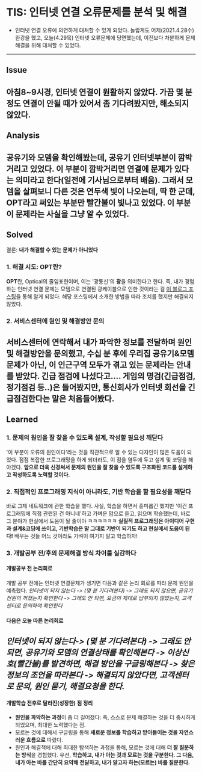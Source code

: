 # TIS: 인터넷 연결 오류문제를 분석 및 해결
* 인터넷 연결 오류에 의연하게 대처할 수 있게 되었다.
놀랍게도 어제(2021.4.28수)완강을 했고, 오늘(4.29목) 인터넷 오류문제에 당면했는데, 이전보다 차분하게 문제해결을 위해 대처할 수 있었다.
----

## Issue
아침8~9시경, 인터넷 연결이 원활하지 않았다. 가끔 몇 분 정도 연결이 안될 때가 있어서 좀 기다려봤지만, 해소되지 않았다.
----

## Analysis
공유기와 모뎀을 확인해봤는데, 공유기 **인터넷**부분이 깜박거리고 있었다. 이 부분이 깜박거리면 연결에 문제가 있다는 의미라고 한다(일전에 기사님으로부터 배움).
그래서 모뎀을 살펴보니 다른 것은 연두색 빛이 나오는데, 딱 한 군데, **OPT**라고 써있는 부분만 빨간불이 빛나고 있었다. 이 부분이 문제라는 사실을 그냥 알 수 있었다.
----

## Solved
결론: **내가 해결할 수 있는 문제가 아니었다**

### 1. 해결 시도: OPT란?
**OPT**란, Optical의 줄임표현이며, 이는 '광통신'의 **광**을 의미한다고 한다. 즉, 내가 경험하는 인터넷 연결 문제는 모뎀으로 연결된 광케이블으로 인한 것이라는 걸 [이 블로그 포스팅](https://johngamgul.tistory.com/entry/%EC%9D%B8%ED%84%B0%EB%84%B7-%EB%AA%A8%EB%8E%80-OPT%EC%97%90-%EB%B9%A8%EA%B0%84%EB%B6%88%EC%9D%B4-%EB%93%A4%EC%96%B4%EC%98%A4%EA%B3%A0-%EC%9D%B8%ED%84%B0%EB%84%B7-%EC%95%88%EB%90%A0-%EB%95%8C-%ED%95%B4%EA%B2%B0%EB%B0%A9%EB%B2%95)을 통해 알게 되었다. 해당 포스팅에서 소개한 방법을 따라 조치를 했지만 해결되지 않았다.

### 2. 서비스센터에 원인 및 해결방안 문의
서비스센터에 연락해서 내가 파악한 정보를 전달하며 원인 및 해결방안을 문의했고, 수십 분 후에 **우리집 공유기&모뎀 문제가 아닌, 이 인근구역 모두가 겪고 있는 문제**라는 안내를 받았다. 긴급 점검에 나섰다고.... 게임의 명검(긴급점검, 정기점검 등..)은 들어봤지만, 통신회사가 인터넷 회선을 긴급점검한다는 말은 처음들어봤다.
----

## Learned
### 1. 문제의 원인을 잘 찾을 수 있도록 설계, 작성할 필요성 깨닫다
'이 부분이 오류의 원인이다'라는 것을 직관적으로 알 수 있는 디자인이 많은 도움이 되었다. 점점 복잡한 프로그래밍을 하게 되더라도, 이 점을 염두에 두고 설계 및 코딩을 해야겠다. **앞으로 더욱 신경써서 문제의 원인을 잘 찾을 수 있도록 구조화된 코드를 설계하고 작성하도록 노력할 것이다.**

### 2. 직접적인 프로그래밍 지식이 아니라도, 기반 학습을 할 필요성을 깨닫다
바로 그제 네트워크에 관한 학습을 했다. 사실, 학습을 하면서 흥미롭긴 했지만 '이건 프로그래밍에 직접 관련된 건 아니네'하고 가벼운 맘으로 듣고, 읽으며 학습했는데, 바로 그 분야가 현실에서 도움이 될 줄이야 ㅋㅋㅋㅋㅋㅋ **실질적 프로그래밍은 아이디어 구현과 설계&코딩에 쓰이고, 기반학습은 말 그대로 기반이 되기도 하고 현실에서 도움이 된다!** 배우는 것들 어느 것이라도 가벼이 여기지 말고 학습하자!

### 3. 개발공부 전/후의 문제해결 방식 차이를 실감하다
#### 개발공부 전 논리회로
개발 공부 전에는 인터넷 연결문제가 생기면 다음과 같은 논리 회로를 따라 문제 원인을 예측했다.
*인터넷이 되지 않는다 -> (몇 분 기다려본다) -> 그래도 되지 않으면, 공유기 전원이 꺼졌는지 확인한다 -> 그래도 안 되면, 요금이 제대로 납부되지 않았는지, 고객센터로 문의하여 확인한다*
#### 다음은 오늘 따른 논리회로
*인터넷이 되지 않는다-> (몇 분 기다려본다) -> 그래도 안 되면, 공유기와 모뎀의 연결상태를 확인해본다 -> 이상신호(빨간불)를 발견하면, 해결 방안을 구글링해본다 -> 찾은 정보의 조언을 따라본다 -> 해결되지 않았다면, 고객센터로 문의, 원인 묻기, 해결요청을 한다.*
----
#### 개발학습 전후로 달라진(성장한) 점 정리
* **원인을 파악하는 과정**이 좀 더 길어졌다: 즉, 스스로 문제 해결하는 것을 더 중시하게 되었으며, 최대한 노력했다는 점.
* 모르는 것에 대해서 구글링을 통해 **새로운 정보를 학습하고 받아들이는 것을 자연스러운 흐름으로** 따랐다.
* 원인과 해결책에 대해 최대한 탐색하는 과정을 통해, 모르는 것에 대해 **더 잘 질문하는 방식**을 경험했다. 우선, **학습하고, 내가 아는 것과 모르는 것을 구분한다. 그 다음, 내가 아는 바를 간단히 요약해 전달하고, 내가 알고자 하는(모르는) 바를 질문한다.**
